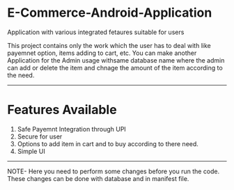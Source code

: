 # E-Commerce-Android-Application
Application with various integrated fetaures suitable for users

This project contains only the work which the user has to deal with like payemnet option, items adding to cart, etc. You can make another Application for the Admin usage withsame database name where the admin can add or delete the item and chnage the amount of the item according to the need.

------------------------------------------------------------------------------------------------------------------------------------------------------------------------------

# Features Available

1. Safe Payemnt Integration through UPI  
2. Secure for user
3. Options to add item in cart and to buy according to there need.
4. Simple UI

------------------------------------------------------------------------------------------------------------------------------------------------------------------------------

NOTE-  Here you need to perform some changes before you run the code. These changes can be done with database and in manifest file.
